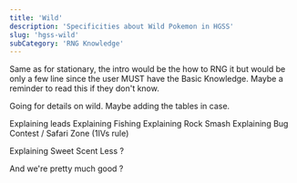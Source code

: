 ```yaml
---
title: 'Wild'
description: 'Specificities about Wild Pokemon in HGSS'
slug: 'hgss-wild'
subCategory: 'RNG Knowledge'
---
```


Same as for stationary, the intro would be the how to RNG it but would be only a few line since the user MUST have the Basic Knowledge. Maybe a reminder to read this if they don't know.

Going for details on wild. Maybe adding the tables in case.

Explaining leads
Explaining Fishing
Explaining Rock Smash
Explaining Bug Contest / Safari Zone (1IVs rule)

Explaining Sweet Scent Less ?

And we're pretty much good ?
